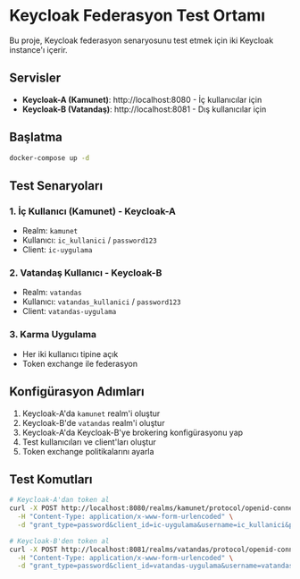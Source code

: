 # Keycloak Federasyon Test Ortamı

Bu proje, Keycloak federasyon senaryosunu test etmek için iki Keycloak instance'ı içerir.

## Servisler

- **Keycloak-A (Kamunet)**: http://localhost:8080 - İç kullanıcılar için
- **Keycloak-B (Vatandaş)**: http://localhost:8081 - Dış kullanıcılar için

## Başlatma

```bash
docker-compose up -d
```

## Test Senaryoları

### 1. İç Kullanıcı (Kamunet) - Keycloak-A

- Realm: `kamunet`
- Kullanıcı: `ic_kullanici` / `password123`
- Client: `ic-uygulama`

### 2. Vatandaş Kullanıcı - Keycloak-B

- Realm: `vatandas`
- Kullanıcı: `vatandas_kullanici` / `password123`
- Client: `vatandas-uygulama`

### 3. Karma Uygulama

- Her iki kullanıcı tipine açık
- Token exchange ile federasyon

## Konfigürasyon Adımları

1. Keycloak-A'da `kamunet` realm'i oluştur
2. Keycloak-B'de `vatandas` realm'i oluştur
3. Keycloak-A'da Keycloak-B'ye brokering konfigürasyonu yap
4. Test kullanıcıları ve client'ları oluştur
5. Token exchange politikalarını ayarla

## Test Komutları

```bash
# Keycloak-A'dan token al
curl -X POST http://localhost:8080/realms/kamunet/protocol/openid-connect/token \
  -H "Content-Type: application/x-www-form-urlencoded" \
  -d "grant_type=password&client_id=ic-uygulama&username=ic_kullanici&password=password123"

# Keycloak-B'den token al
curl -X POST http://localhost:8081/realms/vatandas/protocol/openid-connect/token \
  -H "Content-Type: application/x-www-form-urlencoded" \
  -d "grant_type=password&client_id=vatandas-uygulama&username=vatandas_kullanici&password=password123"
```
